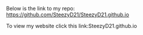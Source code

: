 Below is the link to my repo: https://github.com/SteezyD21/SteezyD21.github.io

To view  my website click this link:SteezyD21.github.io

